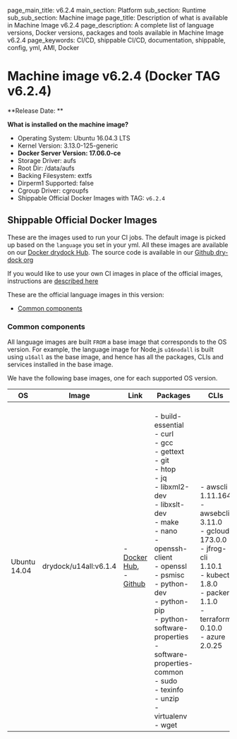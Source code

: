 page_main_title: v6.2.4
main_section: Platform
sub_section: Runtime
sub_sub_section: Machine image
page_title: Description of what is available in Machine Image v6.2.4
page_description: A complete list of language versions, Docker versions, packages and tools available in Machine Image v6.2.4
page_keywords: CI/CD, shippable CI/CD, documentation, shippable, config, yml, AMI, Docker

# Machine image v6.2.4 (Docker TAG v6.2.4)

**Release Date: **

**What is installed on the machine image?**

* Operating System: Ubuntu 16.04.3 LTS
* Kernel Version: 3.13.0-125-generic
* **Docker Server Version: 17.06.0-ce**
* Storage Driver: aufs
* Root Dir: /data/aufs
* Backing Filesystem: extfs
* Dirperm1 Supported: false
* Cgroup Driver: cgroupfs
* Shippable Official Docker Images with TAG: `v6.2.4`

## Shippable Official Docker Images

These are the images used to run your CI jobs. The default image is picked up based on the `language` you set in your yml. All these images are available on our [Docker drydock Hub](https://hub.docker.com/u/drydock/). The source code is available in our [Github dry-dock org](https://github.com/dry-dock)

If you would like to use your own CI images in place of the official images, instructions are [described here](/ci/custom-docker-image/)

These are the official language images in this version:

* [Common components](#common-614)

<a name="common-614"></a>
### Common components

All language images are built `FROM` a base image that corresponds to the OS version. For example, the language image for Node,js `u16nodall` is built using `u16all` as the base image, and hence has all the packages, CLIs and services installed in the base image.

We have the following base images, one for each supported OS version.

| **OS**       | **Image**             | **Link**                                                                                                | **Packages**                                                                                                                                                                                                                                        | **CLIs**                                                                                                                          | **Services**                                                                                                                                                                                                             |
 |--------------|-----------------------|---------------------------------------------------------------------------------------------------------|-----------------------------------------------------------------------------------------------------------------------------------------------------------------------------------------------------------------------------------------------------|-----------------------------------------------------------------------------------------------------------------------------------|--------------------------------------------------------------------------------------------------------------------------------------------------------------------------------------------------------------------------|
 | Ubuntu 14.04 | drydock/u14all:v6.1.4 | - [Docker Hub](https://hub.docker.com/r/drydock/u14all/),<br>- [Github](https://github.com/dry-dock/u14all) | <br>- build-essential<br>- curl<br>- gcc<br>- gettext<br>- git<br>- htop<br>- jq<br>- libxml2-dev<br>- libxslt-dev<br>- make<br>- nano<br>- openssh-client<br>- openssl<br>- psmisc<br>- python-dev<br>- python-pip<br>- python-software-properties<br>- software-properties-common<br>- sudo<br>- texinfo<br>- unzip<br>- virtualenv<br>- wget | - awscli 1.11.164<br>- awsebcli 3.11.0<br>- gcloud 173.0.0<br>- jfrog-cli 1.10.1<br>- kubectl 1.8.0<br>- packer 1.1.0<br>- terraform 0.10.0<br>- azure 2.0.25 | - cassandra 3.11<br>- couchdb 2.1<br>- elasticsearch 6.1.1<br>- neo4j 3.3.1<br>- memcached 1.5.4<br>- mongodb 3.6.2<br>- mysql 5.7.20<br>- postgres 10.1<br>- rabbitmq 3.6.14<br>- redis 4.0.7<br>- rethinkdb 2.3.6<br>- riak 2.2.3<br>- selenium 3.8.1<br>- sqllite 3.22.0 |

<a name="nod-614"></a>
